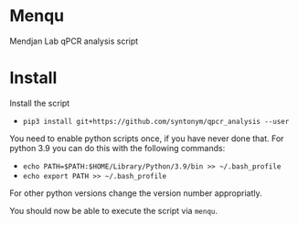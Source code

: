 # Menqu

Mendjan Lab qPCR analysis script

# Install

Install the script

* `pip3 install git+https://github.com/syntonym/qpcr_analysis --user`

You need to enable python scripts once, if you have never done that. For python 3.9 you can do this with the following commands:

* `echo PATH=$PATH:$HOME/Library/Python/3.9/bin >> ~/.bash_profile`
* `echo export PATH >> ~/.bash_profile`

For other python versions change the version number appropriatly.

You should now be able to execute the script via `menqu`.

